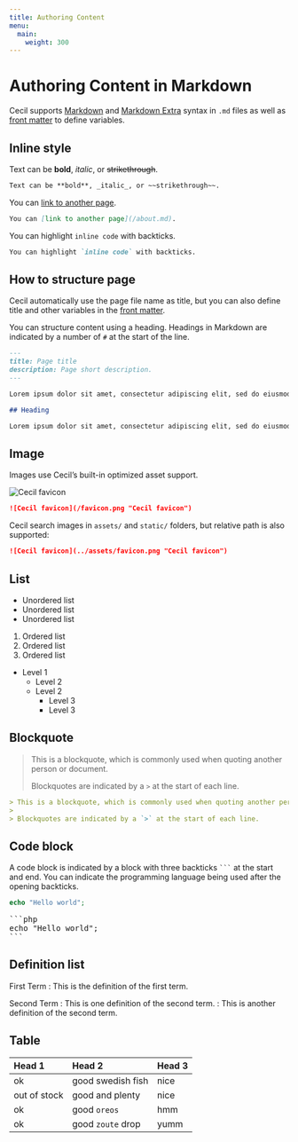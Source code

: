 ```yaml
---
title: Authoring Content
menu:
  main:
    weight: 300
---
```

# Authoring Content in Markdown

Cecil supports [Markdown](http://daringfireball.net/projects/markdown/syntax) and [Markdown Extra](https://michelf.ca/projects/php-markdown/extra/) syntax in `.md` files as well as [front matter](https://cecil.app/documentation/content/#front-matter) to define variables.

## Inline style

Text can be **bold**, _italic_, or ~~strikethrough~~.

```markdown
Text can be **bold**, _italic_, or ~~strikethrough~~.
```

You can [link to another page](/about.md).

```markdown
You can [link to another page](/about.md).
```

You can highlight `inline code` with backticks.

```markdown
You can highlight `inline code` with backticks.
```

## How to structure page

Cecil automatically use the page file name as title, but you can also define title and other variables in the [front matter](https://cecil.app/documentation/content/#front-matter).

You can structure content using a heading. Headings in Markdown are indicated by a number of `#` at the start of the line.

```markdown
---
title: Page title
description: Page short description.
---

Lorem ipsum dolor sit amet, consectetur adipiscing elit, sed do eiusmod tempor incididunt ut labore et dolore magna aliqua.

## Heading

Lorem ipsum dolor sit amet, consectetur adipiscing elit, sed do eiusmod tempor incididunt ut labore et dolore magna aliqua.
```

## Image

Images use Cecil’s built-in optimized asset support.

![Cecil favicon](/favicon.png "Cecil favicon")

```markdown
![Cecil favicon](/favicon.png "Cecil favicon")
```

Cecil search images in `assets/` and `static/` folders, but relative path is also supported:

```markdown
![Cecil favicon](../assets/favicon.png "Cecil favicon")
```

## List

* Unordered list
* Unordered list
* Unordered list

1. Ordered list
2. Ordered list
3. Ordered list

* Level 1
  * Level 2
  * Level 2
      * Level 3
      * Level 3

## Blockquote

> This is a blockquote, which is commonly used when quoting another person or document.
>
> Blockquotes are indicated by a `>` at the start of each line.

```markdown
> This is a blockquote, which is commonly used when quoting another person or document.
>
> Blockquotes are indicated by a `>` at the start of each line.
```

## Code block

A code block is indicated by a block with three backticks ` ``` ` at the start and end. You can indicate the programming language being used after the opening backticks.

```php
echo "Hello world";
```

<pre>
```php
echo "Hello world";
```
</pre>

## Definition list

First Term
: This is the definition of the first term.

Second Term
: This is one definition of the second term.
: This is another definition of the second term.

## Table

| Head 1       | Head 2            | Head 3 |
|:-------------|:------------------|:-------|
| ok           | good swedish fish | nice   |
| out of stock | good and plenty   | nice   |
| ok           | good `oreos`      | hmm    |
| ok           | good `zoute` drop | yumm   |
